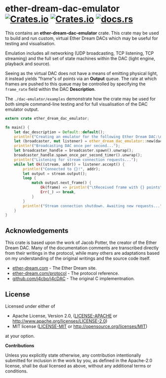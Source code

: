 # ether-dream-dac-emulator [![Crates.io](https://img.shields.io/crates/v/ether-dream-dac-emulator.svg)](https://crates.io/crates/ether-dream) [![Crates.io](https://img.shields.io/crates/l/ether-dream-dac-emulator.svg)](https://github.com/nannou-org/ether-dream/blob/master/LICENSE-MIT) [![docs.rs](https://docs.rs/ether-dream-dac-emulator/badge.svg)](https://docs.rs/ether-dream-dac-emulator/)

This contains an **ether-dream-dac-emulator** crate. This crate may be used to
build and run custom, virtual Ether Dream DACs which may be useful for testing
and visualisation.

Emulation includes all networking (UDP broadcasting, TCP listening, TCP
streaming) and the full set of state machines within the DAC (light engine,
playback and source).

Seeing as the virtual DAC does not have a means of emitting physical light, it
instead yields "frame"s of points via an **Output** queue. The rate at which
frames are pushed to this queue may be controlled by specifying the `frame_rate`
field within the DAC **Description**.

The `./dac-emulator/examples` demonstrate how the crate may be used for both
simple command-line testing and for full visualisation of the DAC emulator
output.

```rust
extern crate ether_dream_dac_emulator;

fn main() {
    let dac_description = Default::default();
    println!("Creating an emulator for the following Ether Dream DAC:\n{:#?}", dac_description);
    let (broadcaster, mut listener) = ether_dream_dac_emulator::new(dac_description).unwrap();
    println!("Broadcasting DAC once per second...");
    let broadcaster_handle = broadcaster.spawn().unwrap();
    broadcaster_handle.spawn_once_per_second_timer().unwrap();
    println!("Listening for stream connection requests...");
    while let Ok((stream, addr)) = listener.accept() {
        println!("Connected to {}!", addr);
        let output = stream.output();
        loop {
            match output.next_frame() {
                Ok(frame) => println!("\tReceived frame with {} points", frame.len()),
                Err(_) => break,
            }
        }
        println!("Stream connection shutdown. Awaiting new requests...");
    }
}
```

## Acknowledgements

This crate is based upon the work of Jacob Potter, the creator of the Ether
Dream DAC. Many of the documentation comments are transcribed directly from
their writings in the protocol, while many others are adaptations based on my
understanding of the original writings and the source code itself.

- [ether-dream.com](https://www.ether-dream.com/) - The Ether Dream site.
- [ether-dream.com/protocol](https://www.ether-dream.com/protocol.html) - The
  protocol reference.
- [github.com/j4cbo/j4cDAC](https://github.com/j4cbo/j4cDAC) - The original C
  implementnation.

## License

Licensed under either of

 * Apache License, Version 2.0, ([LICENSE-APACHE](LICENSE-APACHE) or http://www.apache.org/licenses/LICENSE-2.0)
 * MIT license ([LICENSE-MIT](LICENSE-MIT) or http://opensource.org/licenses/MIT)

at your option.


**Contributions**

Unless you explicitly state otherwise, any contribution intentionally submitted
for inclusion in the work by you, as defined in the Apache-2.0 license, shall be
dual licensed as above, without any additional terms or conditions.
